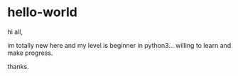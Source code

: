 # hello-world

hi all,

im totally new here and my level is beginner in python3... willing to learn and make progress.

thanks.
